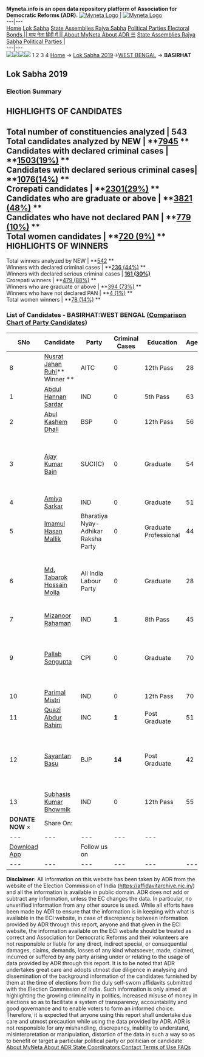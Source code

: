 **Myneta.info is an open data repository platform of Association for Democratic Reforms (ADR).**
[![Myneta Logo](https://www.myneta.info/lib/img/myneta-logo.png)](https://www.myneta.info/) | [![Myneta Logo](https://www.myneta.info/lib/img/adr-logo.png)](https://adrindia.org)  
---|---  
[Home](https://www.myneta.info/) [Lok Sabha](https://www.myneta.info/#ls "Lok Sabha") [ State Assemblies ](https://www.myneta.info/#sa "State Assemblies") [Rajya Sabha](https://www.myneta.info/#rs "Rajya Sabha") [Political Parties ](https://www.myneta.info/party "Political Parties") [ Electoral Bonds ](https://www.myneta.info/electoral_bonds "Electoral Bonds") [ || माय नेता हिंदी में || ](https://translate.google.co.in/translate?prev=hp&hl=en&js=y&u=www.myneta.info&sl=en&tl=hi&history_state0=) [ About MyNeta ](https://adrindia.org/content/about-myneta) [ About ADR ](https://adrindia.org/about-adr/who-we-are) [☰](javascript:void\(0\))
[ State Assemblies ](https://www.myneta.info/#sa "State Assemblies") [ Rajya Sabha ](https://www.myneta.info/#rs "Rajya Sabha") [ Political Parties ](https://www.myneta.info/party "Political Parties")
|   
---|---  
![](https://www.myneta.info/lib/img/banner/banner-1.png)![](https://www.myneta.info/lib/img/banner/banner-2.png)![](https://www.myneta.info/lib/img/banner/banner-3.png)![](https://www.myneta.info/lib/img/banner/banner-4.png)
1  2  3  4 
[Home](https://www.myneta.info/) → [Lok Sabha 2019](https://www.myneta.info/LokSabha2019/)→[WEST BENGAL](https://www.myneta.info/LokSabha2019/index.php?action=show_constituencies&state_id=58) → **BASIRHAT**
### 
## Lok Sabha 2019
###  Election Summary 
HIGHLIGHTS OF CANDIDATES  
---  
Total number of constituencies analyzed |  543   
Total candidates analyzed by NEW | **[7945](https://www.myneta.info/LokSabha2019/index.php?action=summary&subAction=candidates_analyzed&sort=candidate#summary) **  
Candidates with declared criminal cases | **[1503(19%)](https://www.myneta.info/LokSabha2019/index.php?action=summary&subAction=crime&sort=candidate#summary) **  
Candidates with declared serious criminal cases| **[1076(14%)](https://www.myneta.info/LokSabha2019/index.php?action=summary&subAction=serious_crime&sort=candidate#summary) **  
Crorepati candidates | **[2301(29%)](https://www.myneta.info/LokSabha2019/index.php?action=summary&subAction=crorepati&sort=candidate#summary) **  
Candidates who are graduate or above | **[3821 (48%)](https://www.myneta.info/LokSabha2019/index.php?action=summary&subAction=education&sort=candidate#summary) **  
Candidates who have not declared PAN | **[779 (10%)](https://www.myneta.info/LokSabha2019/index.php?action=summary&subAction=without_pan&sort=candidate#summary) **  
Total women candidates | **[720 (9%)](https://www.myneta.info/LokSabha2019/index.php?action=summary&subAction=women_candidate&sort=candidate#summary) **  
HIGHLIGHTS OF WINNERS  
---  
Total winners analyzed by NEW | **[542](https://www.myneta.info/LokSabha2019/index.php?action=summary&subAction=winner_analyzed&sort=candidate#summary) **  
Winners with declared criminal cases | **[236 (44%)](https://www.myneta.info/LokSabha2019/index.php?action=summary&subAction=winner_crime&sort=candidate#summary) **  
Winners with declared serious criminal cases | **[161 (30%)](https://www.myneta.info/LokSabha2019/index.php?action=summary&subAction=winner_serious_crime&sort=candidate#summary)**  
Crorepati winners | **[479 (88%)](https://www.myneta.info/LokSabha2019/index.php?action=summary&subAction=winner_crorepati&sort=candidate#summary) **  
Winners who are graduate or above | **[394 (73%)](https://www.myneta.info/LokSabha2019/index.php?action=summary&subAction=winner_education&sort=candidate#summary) **  
Winners who have not declared PAN | **[4 (1%)](https://www.myneta.info/LokSabha2019/index.php?action=summary&subAction=winner_without_pan&sort=candidate#summary) **  
Total women winners | **[78 (14%)](https://www.myneta.info/LokSabha2019/index.php?action=summary&subAction=winner_women&sort=candidate#summary) **  
### List of Candidates - BASIRHAT:WEST BENGAL ([Comparison Chart of Party Candidates](https://www.myneta.info/LokSabha2019/comparisonchart.php?constituency_id=996))
SNo | Candidate| Party| Criminal Cases| Education| Age| Total Assets| Liabilities  
---|---|---|---|---|---|---|---  
8  | [Nusrat Jahan Ruhi](https://www.myneta.info/LokSabha2019/candidate.php?candidate_id=12751)** Winner ** | AITC | 0 | 12th Pass| 28 | Rs 2,90,88,391 ~ 2 Crore+ | Rs 1,68,81,608 ~ 1 Crore+  
1  | [Abdul Hannan Sardar](https://www.myneta.info/LokSabha2019/candidate.php?candidate_id=13966) | IND | 0 | 5th Pass| 63 | Rs 10,67,000 ~ 10 Lacs+ | Rs 0 ~   
2  | [Abul Kashem Dhali](https://www.myneta.info/LokSabha2019/candidate.php?candidate_id=13959) | BSP | 0 | 12th Pass| 56 | Rs 9,33,811 ~ 9 Lacs+ | Rs 0 ~   
3  | [Ajay Kumar Bain](https://www.myneta.info/LokSabha2019/candidate.php?candidate_id=12752) | SUCI(C) | 0 | Graduate| 54 | ![](https://myneta.info/image_v2.php?myneta_folder=LokSabha2019&candidate_id=12752&col=ta) | ![](https://myneta.info/image_v2.php?myneta_folder=LokSabha2019&candidate_id=12752&col=lia)  
4  | [Amiya Sarkar](https://www.myneta.info/LokSabha2019/candidate.php?candidate_id=13965) | IND | 0 | Graduate| 51 | Rs 5,43,825 ~ 5 Lacs+ | Rs 0 ~   
5  | [Imamul Hasan Mallik](https://www.myneta.info/LokSabha2019/candidate.php?candidate_id=13962) | Bharatiya Nyay-Adhikar Raksha Party | 0 | Graduate Professional| 44 | Rs 2,43,000 ~ 2 Lacs+ | Rs 0 ~   
6  | [Md. Tabarok Hossain Molla](https://www.myneta.info/LokSabha2019/candidate.php?candidate_id=13963) | All India Labour Party | 0 | Graduate| 28 | ![](https://myneta.info/image_v2.php?myneta_folder=LokSabha2019&candidate_id=13963&col=ta) | ![](https://myneta.info/image_v2.php?myneta_folder=LokSabha2019&candidate_id=13963&col=lia)  
7  | [Mizanoor Rahaman](https://www.myneta.info/LokSabha2019/candidate.php?candidate_id=13964) | IND | **1** | 8th Pass| 45 | Rs 3,35,49,078 ~ 3 Crore+ | Rs 2,60,00,000 ~ 2 Crore+  
9  | [Pallab Sengupta](https://www.myneta.info/LokSabha2019/candidate.php?candidate_id=12753) | CPI | 0 | Graduate| 70 | ![](https://myneta.info/image_v2.php?myneta_folder=LokSabha2019&candidate_id=12753&col=ta) | ![](https://myneta.info/image_v2.php?myneta_folder=LokSabha2019&candidate_id=12753&col=lia)  
10  | [Parimal Mistri](https://www.myneta.info/LokSabha2019/candidate.php?candidate_id=13967) | IND | 0 | 12th Pass| 70 | Rs 4,85,780 ~ 4 Lacs+ | Rs 15,000 ~ 15 Thou+  
11  | [Quazi Abdur Rahim](https://www.myneta.info/LokSabha2019/candidate.php?candidate_id=13960) | INC | **1** | Post Graduate| 51 | Rs 22,94,651 ~ 22 Lacs+ | Rs 0 ~   
12  | [Sayantan Basu](https://www.myneta.info/LokSabha2019/candidate.php?candidate_id=13961) | BJP | **14** | Post Graduate| 42 | ![](https://myneta.info/image_v2.php?myneta_folder=LokSabha2019&candidate_id=13961&col=ta) | ![](https://myneta.info/image_v2.php?myneta_folder=LokSabha2019&candidate_id=13961&col=lia)  
13  | [Subhasis Kumar Bhowmik](https://www.myneta.info/LokSabha2019/candidate.php?candidate_id=13968) | IND | 0 | 12th Pass| 55 | Rs 47,200 ~ 47 Thou+ | Rs 0 ~   
|  **DONATE NOW** × |  Share On:  | [](https://api.whatsapp.com/send?text=https%3A%2F%2Fmyneta.info%2Fpunjab2022%2Findex.php%3Faction%3Dshow_constituencies%26state_id%3D19) | [](https://www.facebook.com/sharer/sharer.php?u=https%3A%2F%2Fmyneta.info%2Fpunjab2022%2Findex.php%3Faction%3Dshow_constituencies%26state_id%3D19) | [](https://twitter.com/share?url=https%3A%2F%2Fmyneta.info%2Fpunjab2022%2Findex.php%3Faction%3Dshow_constituencies%26state_id%3D19)  
---|---|---|---|---  
| [ Download App ](https://play.google.com/store/apps/details?id=com.webrosoft.myneta1&pcampaignid=pcampaignidMKT-Other-global-all-co-prtnr-py-PartBadge-Mar2515-1) | [](https://play.google.com/store/apps/details?id=com.webrosoft.myneta1&pcampaignid=pcampaignidMKT-Other-global-all-co-prtnr-py-PartBadge-Mar2515-1) |  Follow us on  | [](https://www.facebook.com/adrindia.org/) | [](https://twitter.com/adrspeaks) | [](https://groups.google.com/g/national-election-watch?hl=en&pli=1) | [](https://www.instagram.com/adrspeaks/) | [](https://www.youtube.com/user/adrspeaks) | [](https://sharechat.com/profile/adrspeaks)  
---|---|---|---|---|---|---|---|---  
**Disclaimer:** All information on this website has been taken by ADR from the website of the Election Commission of India (https://affidavitarchive.nic.in/) and all the information is available in public domain. ADR does not add or subtract any information, unless the EC changes the data. In particular, no unverified information from any other source is used. While all efforts have been made by ADR to ensure that the information is in keeping with what is available in the ECI website, in case of discrepancy between information provided by ADR through this report, anyone and that given in the ECI website, the information available on the ECI website should be treated as correct and Association for Democratic Reforms and their volunteers are not responsible or liable for any direct, indirect special, or consequential damages, claims, demands, losses of any kind whatsoever, made, claimed, incurred or suffered by any party arising under or relating to the usage of data provided by ADR through this report. It is to be noted that ADR undertakes great care and adopts utmost due diligence in analysing and dissemination of the background information of the candidates furnished by them at the time of elections from the duly self-sworn affidavits submitted with the Election Commission of India. Such information is only aimed at highlighting the growing criminality in politics, increased misuse of money in elections so as to facilitate a system of transparency, accountability and good governance and to enable voters to form an informed choice. Therefore, it is expected that anyone using this report shall undertake due care and utmost precaution while using the data provided by ADR. ADR is not responsible for any mishandling, discrepancy, inability to understand, misinterpretation or manipulation, distortion of the data in such a way so as to benefit or target a particular political party or politician or candidate. 
[ About MyNeta ](https://adrindia.org/content/about-myneta) [ About ADR ](https://adrindia.org/about-adr/who-we-are) [ State Coordinators ](https://adrindia.org/about-adr/state-coordinators) [ Contact ](https://adrindia.org/contact-us) [ Terms of Use ](https://adrindia.org/content/adr-terms-use) [ FAQs ](https://adrindia.org/content/faqs)
